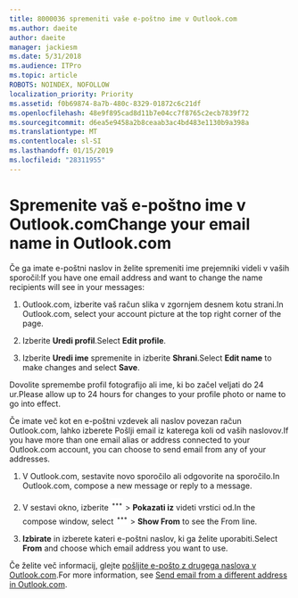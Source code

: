 ```yaml
---
title: 8000036 spremeniti vaše e-poštno ime v Outlook.com
ms.author: daeite
author: daeite
manager: jackiesm
ms.date: 5/31/2018
ms.audience: ITPro
ms.topic: article
ROBOTS: NOINDEX, NOFOLLOW
localization_priority: Priority
ms.assetid: f0b69874-8a7b-480c-8329-01872c6c21df
ms.openlocfilehash: 48e9f895cad8d11b7e04cc7f8765c2ecb7839f72
ms.sourcegitcommit: d6ea5e9458a2b8ceaab3ac4bd483e1130b9a398a
ms.translationtype: MT
ms.contentlocale: sl-SI
ms.lasthandoff: 01/15/2019
ms.locfileid: "28311955"
---
```

# <a name="change-your-email-name-in-outlookcom"></a><span data-ttu-id="df395-102">Spremenite vaš e-poštno ime v Outlook.com</span><span class="sxs-lookup"><span data-stu-id="df395-102">Change your email name in Outlook.com</span></span>

<span data-ttu-id="df395-103">Če ga imate e-poštni naslov in želite spremeniti ime prejemniki videli v vaših sporočil:</span><span class="sxs-lookup"><span data-stu-id="df395-103">If you have one email address and want to change the name recipients will see in your messages:</span></span>
  
1. <span data-ttu-id="df395-104">Outlook.com, izberite vaš račun slika v zgornjem desnem kotu strani.</span><span class="sxs-lookup"><span data-stu-id="df395-104">In Outlook.com, select your account picture at the top right corner of the page.</span></span>
    
2. <span data-ttu-id="df395-105">Izberite **Uredi profil**.</span><span class="sxs-lookup"><span data-stu-id="df395-105">Select **Edit profile**.</span></span> 
    
3. <span data-ttu-id="df395-106">Izberite **Uredi ime** spremenite in izberite **Shrani**.</span><span class="sxs-lookup"><span data-stu-id="df395-106">Select **Edit name** to make changes and select **Save**.</span></span> 
    
<span data-ttu-id="df395-107">Dovolite spremembe profil fotografijo ali ime, ki bo začel veljati do 24 ur.</span><span class="sxs-lookup"><span data-stu-id="df395-107">Please allow up to 24 hours for changes to your profile photo or name to go into effect.</span></span>
  
<span data-ttu-id="df395-108">Če imate več kot en e-poštni vzdevek ali naslov povezan račun Outlook.com, lahko izberete Pošlji email iz katerega koli od vaših naslovov.</span><span class="sxs-lookup"><span data-stu-id="df395-108">If you have more than one email alias or address connected to your Outlook.com account, you can choose to send email from any of your addresses.</span></span>
  
1. <span data-ttu-id="df395-109">V Outlook.com, sestavite novo sporočilo ali odgovorite na sporočilo.</span><span class="sxs-lookup"><span data-stu-id="df395-109">In Outlook.com, compose a new message or reply to a message.</span></span>
    
2. <span data-ttu-id="df395-p101">V sestavi okno, izberite ![The več ikono skupine ukrepov. ](media/b97ea7cd-eeb0-49c5-a564-7ca2d2e33909.png) \> **Pokazati iz** videti vrstici od.</span><span class="sxs-lookup"><span data-stu-id="df395-p101">In the compose window, select ![The More group actions icon.](media/b97ea7cd-eeb0-49c5-a564-7ca2d2e33909.png) \> **Show From** to see the From line.</span></span> 
    
3. <span data-ttu-id="df395-112">**Izbirate** in izberete kateri e-poštni naslov, ki ga želite uporabiti.</span><span class="sxs-lookup"><span data-stu-id="df395-112">Select **From** and choose which email address you want to use.</span></span> 
    
<span data-ttu-id="df395-113">Če želite več informacij, glejte [pošljite e-pošto z drugega naslova v Outlook.com](https://go.microsoft.com/fwlink/p/?linkid=2001701&amp;clcid=0x409).</span><span class="sxs-lookup"><span data-stu-id="df395-113">For more information, see [Send email from a different address in Outlook.com](https://go.microsoft.com/fwlink/p/?linkid=2001701&amp;clcid=0x409).</span></span>
  

